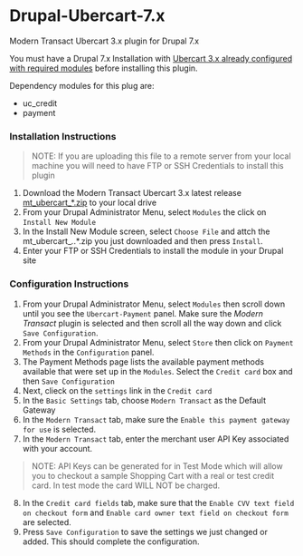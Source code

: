 # Drupal-Ubercart-7.x

Modern Transact Ubercart 3.x plugin for Drupal 7.x

You must have a Drupal 7.x Installation with [Ubercart 3.x already configured with required modules](https://www.drupal.org/project/ubercart) before installing this plugin.

Dependency modules for this plug are:
* uc_credit
* payment

### Installation Instructions

> NOTE:  If you are uploading this file to a remote server from your local machine you will need to have FTP or SSH Credentials to install this plugin

1.  Download the Modern Transact Ubercart 3.x latest release [mt_ubercart_*.zip](https://github.com/moderntransact/Opencart-3.x/releases) to your local drive
2.  From your Drupal Administrator Menu, select `Modules` the click on `Install New Module`
3.  In the Install New Module screen, select `Choose File` and attch the mt_ubercart_*.*.*.zip you just downloaded and then press `Install`.
4.  Enter your FTP or SSH Credentials to install the module in your Drupal site

### Configuration Instructions

1.  From your Drupal Administrator Menu, select `Modules` then scroll down until you see the `Ubercart-Payment` panel.  Make sure the *Modern Transact* plugin is selected and then scroll all the way down and click `Save Configuration`.
2.  From your Drupal Administrator Menu, select `Store` then click on `Payment Methods` in the `Configuration` panel.
3.  The Payment Methods page lists the available payment methods available that were set up in the `Modules`.  Select the `Credit card` box and then `Save Configuration`
4.  Next, clieck on the `settings` link in the `Credit card`
5.  In the `Basic Settings` tab, choose `Modern Transact` as the Default Gateway
6.  In the `Modern Transact` tab, make sure the `Enable this payment gateway for use` is selected.
7.  In the `Modern Transact` tab, enter the merchant user API Key associated with your account.
> NOTE:  API Keys can be generated for in Test Mode which will allow you to checkout a sample Shopping Cart with a real or test credit card.  In test mode the card WILL NOT be charged.
8.  In the `Credit card fields` tab, make sure that the `Enable CVV text field on checkout form` and `Enable card owner text field on checkout form` are selected.
9.  Press `Save Configuration` to save the settings we just changed or added.  This should complete the configuration.


